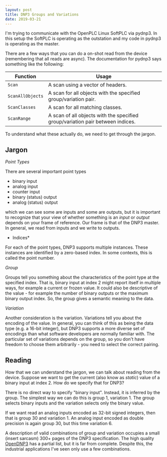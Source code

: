 ```yaml
---
layout: post
title: DNP3 Groups and Variations
date: 2019-03-21
---
```


I'm trying to communicate with the OpenPLC Linux SoftPLC via pydnp3. In this setup
the SoftPLC is operating as the outstation and my code in pydnp3 is operating as
the master.

There are a few ways that you can do a on-shot read from the device (remembering
that all reads are async). The documentation for pydnp3 says something like the following:

| Function         | Usage                                                           |
|------------------|-----------------------------------------------------------------|
| `Scan`           | A scan using a vector of headers.                               |
| `ScanAllObjects` | A scan for all objects with the specified group/variation pair. |
| `ScanClasses`    | A scan for all matching classes.                                |
| `ScanRange`      | A scan of all objects with the specified group/variation pair between indices. |

To understand what these actually do, we need to get through the jargon.

## Jargon

*Point Types*

There are several important point types

* binary input
* analog input
* counter input
* binary (status) output
* analog (status) output

which we can see some are inputs and some are outputs, but it is important to recognize
that your view of whether something is an _input_ or _output_ depends on your frame of
reference. Our frame is that of the DNP3 master. In general, we read from inputs and we
write to outputs.

* Indices*

For each of the point types, DNP3 supports multiple instances. These instances
are identified by a zero-based index. In some contexts, this is called the point number.

*Group*

Groups tell you something about the characteristics of the point type at the specified index.
That is, binary input at index 2 might report itself in multiple ways, for example a current
or frozen value. It could also be descriptive of the value - for example the number of binary
outputs or the maximum binary output index. So, the group gives a semantic meaning to the data.

*Variation*

Another consideration is the variation. Variations tell you about the encoding of the value.
In general, you can think of this as being the data type (e.g. a 16-bit integer), but DNP3
supports a more diverse set of encodings than what software developers are normally familiar with.
The particular set of variations depends on the group, so you don't have freedom to choose them
arbitrarily - you need to select the correct pairing.

## Reading

How that we can understand the jargon, we can talk about reading from the device. Suppose we
want to get the current (also know as _static_) value of a binary input at index 2. How do
we specify that for DNP3?

There is no direct way to specify "binary input". Instead, it is inferred by the group. The
simplest way we can do this is group 1, variation 1. The group selects binary inputs and
the variation selects only the binary value.

If we want read an analog inputs encoded as 32-bit signed integers, then that is group 30
and variation 1. An analog input encoded as double precision is again group 30, but this time
variation 6.

A description of valid combinations of group and variation occupies a small (insert sarcasm)
300+ pages of the DNP3 specification. The high quality [OpenDNP3](https://github.com/automatak/dnp3)
has a partial list, but it is far from complete. Despite this, the industrial applications
I've seen only use a few combinations.
